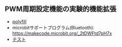 ## PWM周期設定機能の実験的機能拡張

* [polyfill](microBitBLE.js)
* microbitサポートプログラム(Bluetooth): https://makecode.microbit.org/_2tDWFtd7pH7x
* [テスト](GPIO_EXT2_pwmFreq.html)
